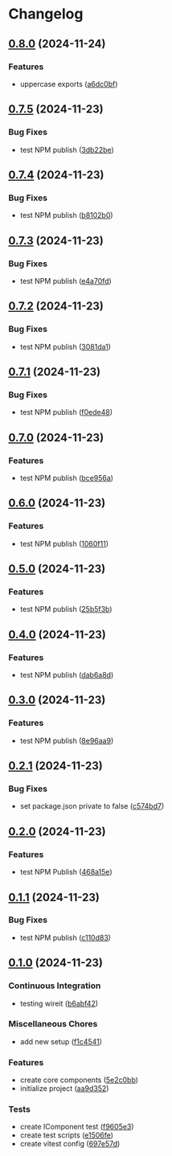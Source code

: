# Changelog

## [0.8.0](https://github.com/figx-io/figx-io/compare/core-v0.7.5...core-v0.8.0) (2024-11-24)


### Features

* uppercase exports ([a6dc0bf](https://github.com/figx-io/figx-io/commit/a6dc0bf149a144d66bcca5d63e52bc6570c14540))

## [0.7.5](https://github.com/figx-io/figx-io/compare/core-v0.7.4...core-v0.7.5) (2024-11-23)


### Bug Fixes

* test NPM publish ([3db22be](https://github.com/figx-io/figx-io/commit/3db22be480b07c4f519cd902da2f7d1fedd3b9dc))

## [0.7.4](https://github.com/figx-io/figx-io/compare/core-v0.7.3...core-v0.7.4) (2024-11-23)


### Bug Fixes

* test NPM publish ([b8102b0](https://github.com/figx-io/figx-io/commit/b8102b08b7de7dc9a73c553214038e099c9d5754))

## [0.7.3](https://github.com/figx-io/figx-io/compare/core-v0.7.2...core-v0.7.3) (2024-11-23)


### Bug Fixes

* test NPM publish ([e4a70fd](https://github.com/figx-io/figx-io/commit/e4a70fd00e1e88f9350baf4714b1e3aed822f7f6))

## [0.7.2](https://github.com/figx-io/figx-io/compare/core-v0.7.1...core-v0.7.2) (2024-11-23)


### Bug Fixes

* test NPM publish ([3081da1](https://github.com/figx-io/figx-io/commit/3081da1beed515bebd0488b20050c756ac4dda86))

## [0.7.1](https://github.com/figx-io/figx-io/compare/core-v0.7.0...core-v0.7.1) (2024-11-23)


### Bug Fixes

* test NPM publish ([f0ede48](https://github.com/figx-io/figx-io/commit/f0ede482b99fa1067c1b5680a89d0264ab6b5769))

## [0.7.0](https://github.com/figx-io/figx-io/compare/core-v0.6.0...core-v0.7.0) (2024-11-23)


### Features

* test NPM publish ([bce956a](https://github.com/figx-io/figx-io/commit/bce956ab581ee9a58b62f9a974e0a5a44a9b17cb))

## [0.6.0](https://github.com/figx-io/figx-io/compare/core-v0.5.0...core-v0.6.0) (2024-11-23)


### Features

* test NPM publish ([1060f11](https://github.com/figx-io/figx-io/commit/1060f11008c57a4f8ccb870b22bc36b2d043f44c))

## [0.5.0](https://github.com/figx-io/figx-io/compare/core-v0.4.0...core-v0.5.0) (2024-11-23)


### Features

* test NPM publish ([25b5f3b](https://github.com/figx-io/figx-io/commit/25b5f3b06093f90fcda88990be33b82af8920ae6))

## [0.4.0](https://github.com/figx-io/figx-io/compare/core-v0.3.0...core-v0.4.0) (2024-11-23)


### Features

* test NPM publish ([dab6a8d](https://github.com/figx-io/figx-io/commit/dab6a8d98e709f5a442635996ad9797a6ba9ef54))

## [0.3.0](https://github.com/figx-io/figx-io/compare/core-v0.2.1...core-v0.3.0) (2024-11-23)


### Features

* test NPM publish ([8e96aa9](https://github.com/figx-io/figx-io/commit/8e96aa9ce9aa45e6dcb4118e61760d9bfc707b04))

## [0.2.1](https://github.com/figx-io/figx-io/compare/core-v0.2.0...core-v0.2.1) (2024-11-23)


### Bug Fixes

* set package.json private to false ([c574bd7](https://github.com/figx-io/figx-io/commit/c574bd71e33900631c8cb2af71966442a80e3b79))

## [0.2.0](https://github.com/figx-io/figx-io/compare/core-v0.1.1...core-v0.2.0) (2024-11-23)


### Features

* test NPM Publish ([468a15e](https://github.com/figx-io/figx-io/commit/468a15e02a19e2bdbbed75735997c300dca50185))

## [0.1.1](https://github.com/figx-io/figx-io/compare/core-v0.1.0...core-v0.1.1) (2024-11-23)


### Bug Fixes

* test NPM publish ([c110d83](https://github.com/figx-io/figx-io/commit/c110d838b0b9361d772fba2c593bb97c1023812e))

## [0.1.0](https://github.com/figx-io/figx-io/compare/core-v0.0.1...core-v0.1.0) (2024-11-23)


### Continuous Integration

* testing wireit ([b6abf42](https://github.com/figx-io/figx-io/commit/b6abf42ba9ffe50929f6cf3f9580f10842a0205a))


### Miscellaneous Chores

* add new setup ([f1c4541](https://github.com/figx-io/figx-io/commit/f1c4541966f5ebb4e26be926d91baeef991d7065))


### Features

* create core components ([5e2c0bb](https://github.com/figx-io/figx-io/commit/5e2c0bbd0b458bddeb23223beadf59d98795c493))
* initialize project ([aa9d352](https://github.com/figx-io/figx-io/commit/aa9d3526d2d9dc275e908c13e64eea6f76a7d4c7))


### Tests

* create IComponent test ([f9605e3](https://github.com/figx-io/figx-io/commit/f9605e313679c41f7f9269312aae749c17d926a8))
* create test scripts ([e1506fe](https://github.com/figx-io/figx-io/commit/e1506feb6493b307656b56a2714a93d26edb6f52))
* create vitest config ([697e57d](https://github.com/figx-io/figx-io/commit/697e57da482798638bcca5ab1b0ff5d7bcdf9f83))
